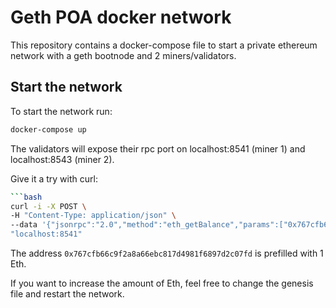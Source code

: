 # Geth POA docker network

This repository contains a docker-compose file to start a private ethereum network with a geth bootnode and 2 miners/validators.

## Start the network

To start the network run:

```bash
docker-compose up
```
The validators will expose their rpc port on localhost:8541 (miner 1) and localhost:8543 (miner 2).

Give it a try with curl:

```bash
```bash
curl -i -X POST \
-H "Content-Type: application/json" \
--data '{"jsonrpc":"2.0","method":"eth_getBalance","params":["0x767cfb66c9f2a8a66ebc817d4981f6897d2c07fd","latest"],"id":1}' \
"localhost:8541"
```

The address `0x767cfb66c9f2a8a66ebc817d4981f6897d2c07fd` is prefilled with 1 Eth.

If you want to increase the amount of Eth, feel free to change the genesis file and restart the network.